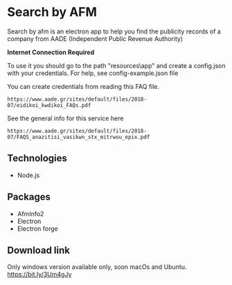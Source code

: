 
# Search by AFM
Search by afm is an electron app to help you find the publicity records of a company from AADE (Independent Public Revenue Authority)

**Internet Connection Required** 

To use it you should go to the path "resources\app\" and create a config.json with your credentials.
For help, see config-example.json file

You can create credentials from reading this FAQ file.

    https://www.aade.gr/sites/default/files/2018-07/eidikoi_kwdikoi_FAQs.pdf
See the general info for this service here

    https://www.aade.gr/sites/default/files/2018-07/FAQS_anazitisi_vasikwn_stx_mitrwou_epix.pdf

## Technologies
- Node.js

## Packages
- AfmInfo2
- Electron
- Electron forge

## Download link
Only windows version available only, soon macOs and Ubuntu.
https://bit.ly/3Um4gJy
